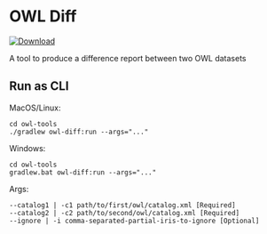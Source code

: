 # OWL Diff

[ ![Download](https://api.bintray.com/packages/opencaesar/owl-tools/owl-diff/images/download.svg) ](https://bintray.com/opencaesar/owl-tools/owl-diff/_latestVersion)

A tool to produce a difference report between two OWL datasets

## Run as CLI

MacOS/Linux:
```
cd owl-tools
./gradlew owl-diff:run --args="..."
```
Windows:
```
cd owl-tools
gradlew.bat owl-diff:run --args="..."
```
Args:
```
--catalog1 | -c1 path/to/first/owl/catalog.xml [Required]
--catalog2 | -c2 path/to/second/owl/catalog.xml [Required]
--ignore | -i comma-separated-partial-iris-to-ignore [Optional]
```
